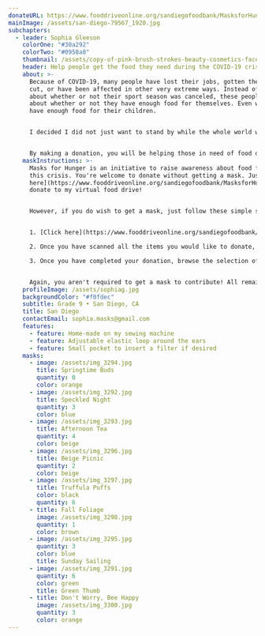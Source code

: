 ```yaml
---
donateURL: https://www.fooddriveonline.org/sandiegofoodbank/MasksforHunger
mainImage: /assets/san-diego-79567_1920.jpg
subchapters:
  - leader: Sophia Gleeson
    colorOne: "#30a292"
    colorTwo: "#0958a8"
    thumbnail: /assets/copy-of-pink-brush-strokes-beauty-cosmetics-facebook-cover-2.png
    header: Help people get the food they need during the COVID-19 crisis
    about: >-
      Because of COVID-19, many people have lost their jobs, gotten their salary
      cut, or have been affected in other very extreme ways. Instead of worrying
      about whether or not their sport season was canceled, these people are worried
      about whether or not they have enough food for themselves. Even worse, if they
      have enough food for their children.


      I decided I did not just want to stand by while the whole world was struggling through the effects, big or small, of the outbreak. I wanted to help, and joining Masks for Hunger was the perfect opportunity.


      By making a donation, you will be helping those in need of food due to COVID-19. We are immensely grateful for anything you can do!
    maskInstructions: >-
      Masks for Hunger is an initiative to raise awareness about food for all during
      this crisis. You're welcome to donate without getting a mask. Just [click
      here](https://www.fooddriveonline.org/sandiegofoodbank/MasksforHunger) to
      donate to my virtual food drive!


      However, if you do wish to get a mask, just follow these simple steps:


      1. [Click here](https://www.fooddriveonline.org/sandiegofoodbank/MasksforHunger) to be directed to my virtual food drive with the San Diego Food Bank and press "start". Select the items you would like to donate by moving them off the shelf and "scanning" each one at the cash register. As you scan, each item will show up on the reciept to the right of the cash register. A pledge of at least $25 is recommended to get a mask.

      2. Once you have scanned all the items you would like to donate, press "checkout". You will then be asked to fill out a donation form with payment information.

      3. Once you have completed your donation, browse the selection of masks and click on the link called "I want a mask" in the "Contact" section below. You should receive a response by mail shortly.


      Again, you aren't required to get a mask to contribute! All remaining masks will be given to local hospitals or non-profits on the frontline.
    profileImage: /assets/sophiag.jpg
    backgroundColor: "#f0fdec"
    subtitle: Grade 9 • San Diego, CA
    title: San Diego
    contactEmail: sophia.masks@gmail.com
    features:
      - feature: Home-made on my sewing machine
      - feature: Adjustable elastic loop around the ears
      - feature: Small pocket to insert a filter if desired
    masks:
      - image: /assets/img_3294.jpg
        title: Springtime Buds
        quantity: 0
        color: orange
      - image: /assets/img_3292.jpg
        title: Speckled Night
        quantity: 3
        color: blue
      - image: /assets/img_3293.jpg
        title: Afternoon Tea
        quantity: 4
        color: beige
      - image: /assets/img_3296.jpg
        title: Beige Picnic
        quantity: 2
        color: beige
      - image: /assets/img_3297.jpg
        title: Truffula Puffs
        color: black
        quantity: 6
      - title: Fall Foliage
        image: /assets/img_3298.jpg
        quantity: 1
        color: brown
      - image: /assets/img_3295.jpg
        quantity: 3
        color: blue
        title: Sunday Sailing
      - image: /assets/img_3291.jpg
        quantity: 6
        color: green
        title: Green Thumb
      - title: Don't Worry, Bee Happy
        image: /assets/img_3300.jpg
        quantity: 3
        color: orange
---
```


